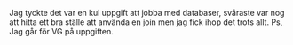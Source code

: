 Jag tyckte det var en kul uppgift att jobba med databaser, svåraste var nog att hitta ett bra ställe att använda en join men jag fick ihop det trots allt. Ps, Jag går för VG på uppgiften.
